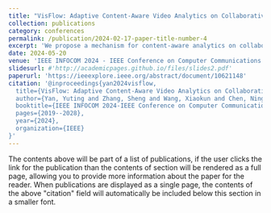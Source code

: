 ```yaml
---
title: "VisFlow: Adaptive Content-Aware Video Analytics on Collaborative Cameras"
collection: publications
category: conferences
permalink: /publication/2024-02-17-paper-title-number-4
excerpt: 'We propose a mechanism for content-aware analytics on collaborative cameras, denoted as VisFlow, to increase the quality of detections and achieve the latency requirement by fully utilizing camera resources.'
date: 2024-05-20
venue: 'IEEE INFOCOM 2024 - IEEE Conference on Computer Communications '
slidesurl: #'http://academicpages.github.io/files/slides2.pdf'
paperurl: 'https://ieeexplore.ieee.org/abstract/document/10621148'
citation: '@inproceedings{yan2024visflow,
  title={VisFlow: Adaptive Content-Aware Video Analytics on Collaborative Cameras},
  author={Yan, Yuting and Zhang, Sheng and Wang, Xiaokun and Chen, Ning and Chen, Yu and Liang, Yu and Xiao, Mingjun and Lu, Sanglu},
  booktitle={IEEE INFOCOM 2024-IEEE Conference on Computer Communications},
  pages={2019--2028},
  year={2024},
  organization={IEEE}
}'
---
```


The contents above will be part of a list of publications, if the user clicks the link for the publication than the contents of section will be rendered as a full page, allowing you to provide more information about the paper for the reader. When publications are displayed as a single page, the contents of the above "citation" field will automatically be included below this section in a smaller font.

